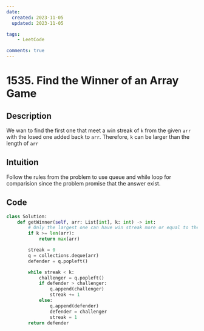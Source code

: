 ```yaml
---
date:
  created: 2023-11-05
  updated: 2023-11-05

tags:
    - LeetCode

comments: true
---
```


# 1535. Find the Winner of an Array Game

## Description

We wan to find the first one that meet a win streak of `k` from the given `arr` with the losed one added back to `arr`. Therefore, `k` can be larger than the length of `arr`

## Intuition

Follow the rules from the problem to use queue and while loop for comparision since the problem promise that the answer exist.

## Code

```python
class Solution:
    def getWinner(self, arr: List[int], k: int) -> int:
        # Only the largest one can have win streak more or equal to the number of whole group.
        if k >= len(arr):
            return max(arr)

        streak = 0
        q = collections.deque(arr)
        defender = q.popleft()

        while streak < k:
            challenger = q.popleft()
            if defender > challenger:
                q.append(challenger)
                streak += 1
            else:
                q.append(defender)
                defender = challenger
                streak = 1
        return defender
```